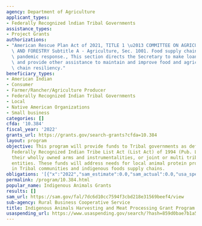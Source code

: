 ```yaml
---
agency: Department of Agriculture
applicant_types:
- Federally Recognized lndian Tribal Governments
assistance_types:
- Project Grants
authorizations:
- "American Rescue Plan Act of 2021, TITLE 1 \u2013 COMMITTEE ON AGRICULTURE, NUTRITION,\
  \ AND FORESTRY Subtitle A - Agriculture, Sec. 1001. Food supply chain and agriculture\
  \ pandemic response., This section directs the Secretary to make loans and grants\
  \ and provide other assistance to maintain and improve food and agricultural supply\
  \ chain resiliency."
beneficiary_types:
- American Indian
- Consumer
- Farmer/Rancher/Agriculture Producer
- Federally Recognized Indian Tribal Governments
- Local
- Native American Organizations
- Small business
categories: []
cfda: '10.384'
fiscal_year: '2022'
grants_url: https://grants.gov/search-grants?cfda=10.384
layout: program
objective: This program will provide funds to Tribal governments as defined by the
  Federally Recognized Indian Tribe List Act (List Act) of 1994 (Pub. L. No. 103-454),
  their wholly owned arms and instrumentalities, or joint or multi tribal government
  entities. These funds will address needs for local animal protein processing capacity
  in Tribal communities and indigenous foods supply chains.
obligations: '[{"x":"2022","sam_estimate":0.0,"sam_actual":0.0,"usa_spending_actual":0.0},{"x":"2023","sam_estimate":48089048.0,"sam_actual":0.0,"usa_spending_actual":48089049.0},{"x":"2024","sam_estimate":0.0,"sam_actual":0.0,"usa_spending_actual":0.0}]'
permalink: /program/10.384.html
popular_name: Indigenous Animals Grants
results: []
sam_url: https://sam.gov/fal/7dc6d10cc7594f3cbd218e31569beef4/view
sub-agency: Rural Business Cooperative Service
title: Indigenous Animals Harvesting and Meat Processing Grant Program
usaspending_url: https://www.usaspending.gov/search/?hash=859d0bae7b1a5ee2f2bdc57ac46ff607
---
```

